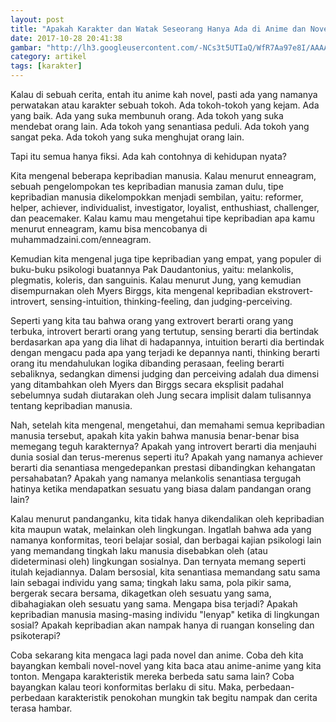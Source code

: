 ```yaml
---
layout: post
title: "Apakah Karakter dan Watak Seseorang Hanya Ada di Anime dan Novel?"
date: 2017-10-28 20:41:38
gambar: "http://lh3.googleusercontent.com/-NCs3t5UTIaQ/WfR7Aa97e8I/AAAAAAAACl4/x2_lzylPe9IR4ZXJcdbgc6IigrxF2UamACLcBGAs/s900/az-1.jpg"
category: artikel
tags: [karakter]
---
```


Kalau di sebuah cerita, entah itu anime kah novel, pasti ada yang namanya perwatakan atau karakter sebuah tokoh. Ada tokoh-tokoh yang kejam. Ada yang baik. Ada yang suka membunuh orang. Ada tokoh yang suka mendebat orang lain. Ada tokoh yang senantiasa peduli. Ada tokoh yang sangat peka. Ada tokoh yang suka menghujat orang lain.

Tapi itu semua hanya fiksi. Ada kah contohnya di kehidupan nyata?

Kita mengenal beberapa kepribadian manusia. Kalau menurut enneagram, sebuah pengelompokan tes kepribadian manusia zaman dulu, tipe kepribadian manusia dikelompokkan menjadi sembilan, yaitu: reformer, helper, achiever, individualist, investigator, loyalist, enthushiast, challenger, dan peacemaker. Kalau kamu mau mengetahui tipe kepribadian apa kamu menurut enneagram, kamu bisa mencobanya di muhammadzaini.com/enneagram.

Kemudian kita mengenal juga tipe kepribadian yang empat, yang populer di buku-buku psikologi buatannya Pak Daudantonius, yaitu: melankolis, plegmatis, koleris, dan sanguinis. Kalau menurut Jung, yang kemudian disempurnakan oleh Myers Birggs, kita mengenal kepribadian ekstrovert-introvert, sensing-intuition, thinking-feeling, dan judging-perceiving.

Seperti yang kita tau bahwa orang yang extrovert berarti orang yang terbuka, introvert berarti orang yang tertutup, sensing berarti dia bertindak berdasarkan apa yang dia lihat di hadapannya, intuition berarti dia bertindak dengan mengacu pada apa yang terjadi ke depannya nanti, thinking berarti orang itu mendahulukan logika dibanding perasaan, feeling berarti sebaliknya, sedangkan dimensi judging dan perceiving adalah dua dimensi yang ditambahkan oleh Myers dan Birggs secara eksplisit padahal sebelumnya sudah diutarakan oleh Jung secara implisit dalam tulisannya tentang kepribadian manusia.

Nah, setelah kita mengenal, mengetahui, dan memahami semua kepribadian manusia tersebut, apakah kita yakin bahwa manusia benar-benar bisa memegang teguh karakternya? Apakah yang introvert berarti dia menjauhi dunia sosial dan terus-merenus seperti itu? Apakah yang namanya achiever berarti dia senantiasa mengedepankan prestasi dibandingkan kehangatan persahabatan? Apakah yang namanya melankolis senantiasa tergugah hatinya ketika mendapatkan sesuatu yang biasa dalam pandangan orang lain?

Kalau menurut pandanganku, kita tidak hanya dikendalikan oleh kepribadian kita maupun watak, melainkan oleh lingkungan. Ingatlah bahwa ada yang namanya konformitas, teori belajar sosial, dan berbagai kajian psikologi lain yang memandang tingkah laku manusia disebabkan oleh (atau dideterminasi oleh) lingkungan sosialnya. Dan ternyata memang seperti itulah kejadiannya. Dalam bersosial, kita senantiasa memandang satu sama lain sebagai individu yang sama; tingkah laku sama, pola pikir sama, bergerak secara bersama, dikagetkan oleh sesuatu yang sama, dibahagiakan oleh sesuatu yang sama. Mengapa bisa terjadi? Apakah kepribadian manusia masing-masing individu "lenyap" ketika di lingkungan sosial? Apakah kepribadian akan nampak hanya di ruangan konseling dan psikoterapi?

Coba sekarang kita mengaca lagi pada novel dan anime. Coba deh kita bayangkan kembali novel-novel yang kita baca atau anime-anime yang kita tonton. Mengapa karakteristik mereka berbeda satu sama lain? Coba bayangkan kalau teori konformitas berlaku di situ. Maka, perbedaan-perbedaan karakteristik penokohan mungkin tak begitu nampak dan cerita terasa hambar.